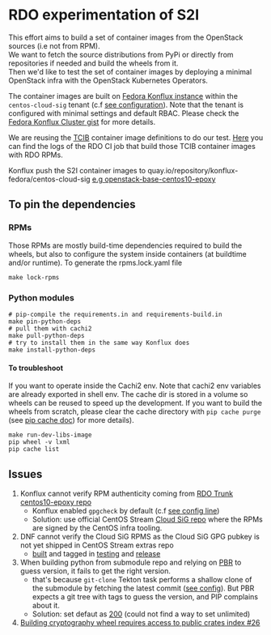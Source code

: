 # RDO experimentation of S2I

This effort aims to build a set of container images from the OpenStack sources (i.e not from RPM).  
We want to fetch the source distributions from PyPi or directly from repositories if needed and build the wheels from it.    
Then we'd like to test the set of container images by deploying a minimal OpenStack infra with the OpenStack 
Kubernetes Operators.  

The container images are built on [Fedora Konflux instance](https://konflux.apps.kfluxfedorap01.toli.p1.openshiftapps.com/application-pipeline) within the `centos-cloud-sig`
tenant (c.f [see configuration](https://gitlab.com/fedora/infrastructure/konflux/tenants-config/-/tree/main/cluster/kfluxfedorap01/centos-cloud-sig?ref_type=heads)). Note that the tenant
is configured with minimal settings and default RBAC. Please check the [Fedora Konflux Cluster gist](https://gist.github.com/ralphbean/a3644111a549e8cedb0b207f90d42dc9#file-readme-md) for more details.

We are reusing the [TCIB](https://github.com/openstack-k8s-operators/tcib) container image definitions to do our test. [Here](https://softwarefactory-project.io/zuul/t/rdoproject.org/builds?job_name=validate-buildsys-tags-epoxy-testing-tcib-container-build-scenario000-centos9&project=rdoinfo) you can find the logs of the RDO CI job that build those TCIB container images with RDO RPMs.  

Konflux push the S2I container images to quay.io/repository/konflux-fedora/centos-cloud-sig [e.g openstack-base-centos10-epoxy](https://quay.io/repository/konflux-fedora/centos-cloud-sig/openstack-base-centos10-epoxy?tab=tags)

## To pin the dependencies
### RPMs
Those RPMs are mostly build-time dependencies required to build the wheels, but also to configure the system inside containers (at buildtime and/or runtime).
To generate the rpms.lock.yaml file
```
make lock-rpms
```
### Python modules
```
# pip-compile the requirements.in and requirements-build.in 
make pin-python-deps
# pull them with cachi2
make pull-python-deps
# try to install them in the same way Konflux does
make install-python-deps
```
#### To troubleshoot
If you want to operate inside the Cachi2 env.
Note that cachi2 env variables are already exported in shell env.
The cache dir is stored in a volume so wheels can be reused to speed up the development. If you want to build the wheels from scratch, please clear the cache directory with `pip cache purge` (see [pip cache doc](https://pip.pypa.io/en/stable/cli/pip_cache/)) for more details).
```
make run-dev-libs-image
pip wheel -v lxml
pip cache list
```

## Issues
1. Konflux cannot verify RPM authenticity coming from [RDO Trunk centos10-epoxy repo](https://trunk.rdoproject.org/centos10-master/deps/latest/)
    - Konflux enabled `gpgcheck` by default (c.f [see config line](https://github.com/containerbuildsystem/cachi2/blob/7f09150bc4587ffa58cced9c76ea8de1cfec023e/cachi2/core/package_managers/rpm/main.py#L451))
    - Solution: use official CentOS Stream [Cloud SiG repo](https://buildlogs.centos.org/centos/10-stream/cloud/x86_64/openstack-epoxy/) where the RPMs are signed by the CentOS infra tooling.
2. DNF cannot verify the Cloud SiG RPMS as the Cloud SiG GPG pubkey is not yet shipped in CentOS Stream extras repo
    - [built](https://cbs.centos.org/koji/taskinfo?taskID=4341441) and tagged in [testing](https://cbs.centos.org/koji/taskinfo?taskID=4350817) and [release](https://cbs.centos.org/koji/taskinfo?taskID=4350818)
3. When building python from submodule repo and relying on [PBR](https://github.com/openstack/pbr) to guess version, it fails to get the right version.
    - that's because `git-clone` Tekton task performs a shallow clone of the submodule by fetching the latest commit ([see config](https://github.com/konflux-ci/build-definitions/blob/609f834ed3673445765d04e52844c1417e6ae065/task/git-clone/0.1/git-clone.yaml#L32)). But PBR expects a git tree with tags to guess the version, and PIP complains about it.
    - Solution: set defaut as [200](https://github.com/jcapiitao/rdo-konflux-s2i/blob/1cdf7b2728b591fc2e11562c3a1e7069a205b21c/.tekton/openstack-base-pull-request.yaml#L29) (could not find a way to set unlimited)
4. [Building cryptography wheel requires access to public crates index #26 ](https://github.com/jcapiitao/rdo-konflux-s2i/issues/26)
